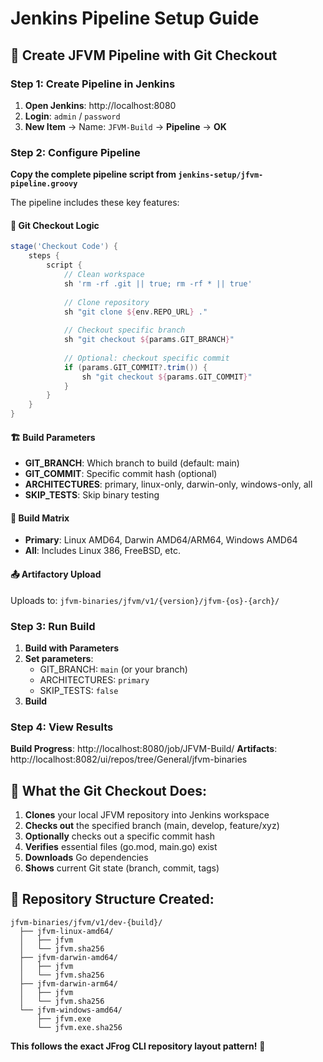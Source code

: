 # Jenkins Pipeline Setup Guide

## 🎯 Create JFVM Pipeline with Git Checkout

### **Step 1: Create Pipeline in Jenkins**

1. **Open Jenkins**: http://localhost:8080
2. **Login**: `admin` / `password`
3. **New Item** → Name: `JFVM-Build` → **Pipeline** → **OK**

### **Step 2: Configure Pipeline**

**Copy the complete pipeline script from `jenkins-setup/jfvm-pipeline.groovy`**

The pipeline includes these key features:

#### **🔄 Git Checkout Logic**
```groovy
stage('Checkout Code') {
    steps {
        script {
            // Clean workspace
            sh 'rm -rf .git || true; rm -rf * || true'
            
            // Clone repository
            sh "git clone ${env.REPO_URL} ."
            
            // Checkout specific branch
            sh "git checkout ${params.GIT_BRANCH}"
            
            // Optional: checkout specific commit
            if (params.GIT_COMMIT?.trim()) {
                sh "git checkout ${params.GIT_COMMIT}"
            }
        }
    }
}
```

#### **🏗️ Build Parameters**
- **GIT_BRANCH**: Which branch to build (default: main)
- **GIT_COMMIT**: Specific commit hash (optional)
- **ARCHITECTURES**: primary, linux-only, darwin-only, windows-only, all
- **SKIP_TESTS**: Skip binary testing

#### **🔧 Build Matrix**
- **Primary**: Linux AMD64, Darwin AMD64/ARM64, Windows AMD64
- **All**: Includes Linux 386, FreeBSD, etc.

#### **📤 Artifactory Upload**
Uploads to: `jfvm-binaries/jfvm/v1/{version}/jfvm-{os}-{arch}/`

### **Step 3: Run Build**

1. **Build with Parameters**
2. **Set parameters**:
   - GIT_BRANCH: `main` (or your branch)
   - ARCHITECTURES: `primary`
   - SKIP_TESTS: `false`
3. **Build**

### **Step 4: View Results**

**Build Progress**: http://localhost:8080/job/JFVM-Build/
**Artifacts**: http://localhost:8082/ui/repos/tree/General/jfvm-binaries

## 🎯 **What the Git Checkout Does:**

1. **Clones** your local JFVM repository into Jenkins workspace
2. **Checks out** the specified branch (main, develop, feature/xyz)
3. **Optionally** checks out a specific commit hash
4. **Verifies** essential files (go.mod, main.go) exist
5. **Downloads** Go dependencies
6. **Shows** current Git state (branch, commit, tags)

## 🚀 **Repository Structure Created:**

```
jfvm-binaries/jfvm/v1/dev-{build}/
  ├── jfvm-linux-amd64/
  │   ├── jfvm
  │   └── jfvm.sha256
  ├── jfvm-darwin-amd64/
  │   ├── jfvm
  │   └── jfvm.sha256
  ├── jfvm-darwin-arm64/
  │   ├── jfvm
  │   └── jfvm.sha256
  └── jfvm-windows-amd64/
      ├── jfvm.exe
      └── jfvm.exe.sha256
```

**This follows the exact JFrog CLI repository layout pattern!** 🎉
